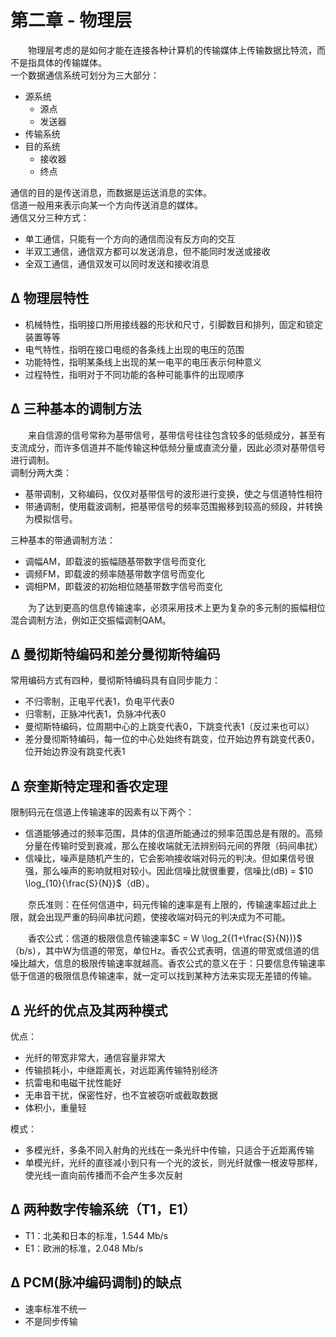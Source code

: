 
# 第二章 - 物理层

&emsp;&emsp;物理层考虑的是如何才能在连接各种计算机的传输媒体上传输数据比特流，而不是指具体的传输媒体。  
一个数据通信系统可划分为三大部分：

- 源系统
  - 源点
  - 发送器
- 传输系统
- 目的系统
  - 接收器
  - 终点

通信的目的是传送消息，而数据是运送消息的实体。  
信道一般用来表示向某一个方向传送消息的媒体。  
通信又分三种方式：

- 单工通信，只能有一个方向的通信而没有反方向的交互
- 半双工通信，通信双方都可以发送消息，但不能同时发送或接收
- 全双工通信，通信双发可以同时发送和接收消息

## Δ 物理层特性

- 机械特性，指明接口所用接线器的形状和尺寸，引脚数目和排列，固定和锁定装置等等
- 电气特性，指明在接口电缆的各条线上出现的电压的范围
- 功能特性，指明某条线上出现的某一电平的电压表示何种意义
- 过程特性，指明对于不同功能的各种可能事件的出现顺序

## Δ 三种基本的调制方法

&emsp;&emsp;来自信源的信号常称为基带信号，基带信号往往包含较多的低频成分，甚至有支流成分，而许多信道并不能传输这种低频分量或直流分量，因此必须对基带信号进行调制。  
调制分两大类：

- 基带调制，又称编码，仅仅对基带信号的波形进行变换，使之与信道特性相符
- 带通调制，使用载波调制，把基带信号的频率范围搬移到较高的频段，并转换为模拟信号。

三种基本的带通调制方法：

- 调幅AM，即载波的振幅随基带数字信号而变化
- 调频FM，即载波的频率随基带数字信号而变化
- 调相PM，即载波的初始相位随基带数字信号而变化

&emsp;&emsp;为了达到更高的信息传输速率，必须采用技术上更为复杂的多元制的振幅相位混合调制方法，例如正交振幅调制QAM。  

## Δ 曼彻斯特编码和差分曼彻斯特编码

常用编码方式有四种，曼彻斯特编码具有自同步能力：

- 不归零制，正电平代表1，负电平代表0
- 归零制，正脉冲代表1，负脉冲代表0
- 曼彻斯特编码，位周期中心的上跳变代表0，下跳变代表1（反过来也可以）
- 差分曼彻斯特编码，每一位的中心处始终有跳变，位开始边界有跳变代表0，位开始边界没有跳变代表1

## Δ 奈奎斯特定理和香农定理

限制码元在信道上传输速率的因素有以下两个：

- 信道能够通过的频率范围，具体的信道所能通过的频率范围总是有限的。高频分量在传输时受到衰减，那么在接收端就无法辨别码元间的界限（码间串扰）
- 信噪比，噪声是随机产生的，它会影响接收端对码元的判决。但如果信号很强，那么噪声的影响就相对较小。因此信噪比就很重要，信噪比(dB) = $10 \log_{10}{\frac{S}{N}}$（dB）。

&emsp;&emsp;奈氏准则：在任何信道中，码元传输的速率是有上限的，传输速率超过此上限，就会出现严重的码间串扰问题，使接收端对码元的判决成为不可能。

&emsp;&emsp;香农公式：信道的极限信息传输速率$C = W \log_2{(1+\frac{S}{N})}$（b/s），其中W为信道的带宽，单位Hz。香农公式表明，信道的带宽或信道的信噪比越大，信息的极限传输速率就越高。香农公式的意义在于：只要信息传输速率低于信道的极限信息传输速率，就一定可以找到某种方法来实现无差错的传输。

## Δ 光纤的优点及其两种模式

优点：

- 光纤的带宽非常大，通信容量非常大
- 传输损耗小，中继距离长，对远距离传输特别经济
- 抗雷电和电磁干扰性能好
- 无串音干扰，保密性好，也不宜被窃听或截取数据
- 体积小，重量轻

模式：

- 多模光纤，多条不同入射角的光线在一条光纤中传输，只适合于近距离传输
- 单模光纤，光纤的直径减小到只有一个光的波长，则光纤就像一根波导那样，使光线一直向前传播而不会产生多次反射

## Δ 两种数字传输系统（T1，E1）

- T1：北美和日本的标准，1.544 Mb/s  
- E1：欧洲的标准，2.048 Mb/s

## Δ PCM(脉冲编码调制)的缺点

- 速率标准不统一
- 不是同步传输